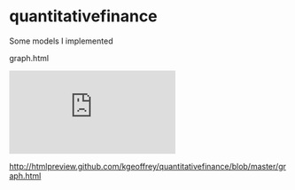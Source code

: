 # quantitativefinance
Some models I implemented

graph.html

![alt text](https://github.com/kgeoffrey/quantitativefinance/blob/master/graph.html)

 http://htmlpreview.github.com/kgeoffrey/quantitativefinance/blob/master/graph.html
